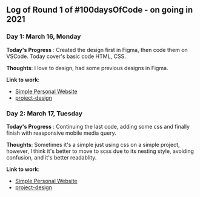 ## Log of Round 1 of #100daysOfCode - on going in 2021

### Day 1: March 16, Monday

**Today's Progress** : Created the design first in Figma, then code them on VSCode. Today cover's basic code HTML, CSS.

**Thoughts**: I love to design, had some previous designs in Figma.

**Link to work**:

- [Simple Personal Website](https://github.com/yaltha/simple-personal-website)
- [project-design](http://bit.ly/3vC8L7F)

### Day 2: March 17, Tuesday

**Today's Progress** : Continuing the last code, adding some css and finally finish with reasponsive mobile media query.

**Thoughts**: Sometimes it's a simple just using css on a simple project, however, I think it's better to move to scss due to its nesting style, avoiding confusion, and it's better readablity.

**Link to work**:

- [Simple Personal Website](https://github.com/yaltha/simple-personal-website)
- [project-design](http://bit.ly/3vC8L7F)
